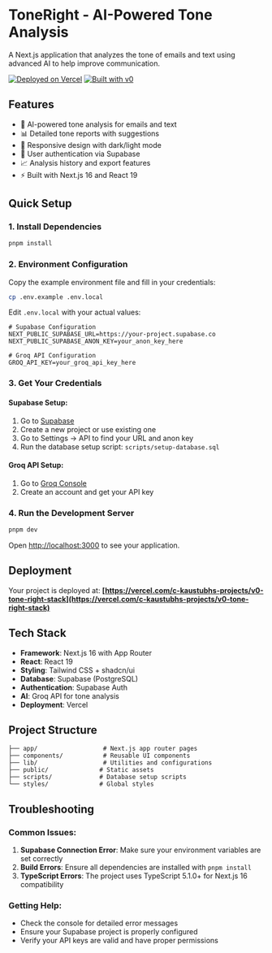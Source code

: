 # ToneRight - AI-Powered Tone Analysis

A Next.js application that analyzes the tone of emails and text using advanced AI to help improve communication.

[![Deployed on Vercel](https://img.shields.io/badge/Deployed%20on-Vercel-black?style=for-the-badge&logo=vercel)](https://vercel.com/c-kaustubhs-projects/v0-tone-right-stack)
[![Built with v0](https://img.shields.io/badge/Built%20with-v0.app-black?style=for-the-badge)](https://v0.app/chat/projects/ksuXLmN3KkZ)

## Features

- 🎯 AI-powered tone analysis for emails and text
- 📊 Detailed tone reports with suggestions
- 📱 Responsive design with dark/light mode
- 👤 User authentication via Supabase
- 📈 Analysis history and export features
- ⚡ Built with Next.js 16 and React 19

## Quick Setup

### 1. Install Dependencies

```bash
pnpm install
```

### 2. Environment Configuration

Copy the example environment file and fill in your credentials:

```bash
cp .env.example .env.local
```

Edit `.env.local` with your actual values:

```env
# Supabase Configuration
NEXT_PUBLIC_SUPABASE_URL=https://your-project.supabase.co
NEXT_PUBLIC_SUPABASE_ANON_KEY=your_anon_key_here

# Groq API Configuration
GROQ_API_KEY=your_groq_api_key_here
```

### 3. Get Your Credentials

#### Supabase Setup:
1. Go to [Supabase](https://supabase.com)
2. Create a new project or use existing one
3. Go to Settings → API to find your URL and anon key
4. Run the database setup script: `scripts/setup-database.sql`

#### Groq API Setup:
1. Go to [Groq Console](https://console.groq.com)
2. Create an account and get your API key

### 4. Run the Development Server

```bash
pnpm dev
```

Open [http://localhost:3000](http://localhost:3000) to see your application.

## Deployment

Your project is deployed at:
**[https://vercel.com/c-kaustubhs-projects/v0-tone-right-stack](https://vercel.com/c-kaustubhs-projects/v0-tone-right-stack)**

## Tech Stack

- **Framework**: Next.js 16 with App Router
- **React**: React 19
- **Styling**: Tailwind CSS + shadcn/ui
- **Database**: Supabase (PostgreSQL)
- **Authentication**: Supabase Auth
- **AI**: Groq API for tone analysis
- **Deployment**: Vercel

## Project Structure

```
├── app/                  # Next.js app router pages
├── components/           # Reusable UI components
├── lib/                  # Utilities and configurations
├── public/              # Static assets
├── scripts/             # Database setup scripts
└── styles/              # Global styles
```

## Troubleshooting

### Common Issues:

1. **Supabase Connection Error**: Make sure your environment variables are set correctly
2. **Build Errors**: Ensure all dependencies are installed with `pnpm install`
3. **TypeScript Errors**: The project uses TypeScript 5.1.0+ for Next.js 16 compatibility

### Getting Help:

- Check the console for detailed error messages
- Ensure your Supabase project is properly configured
- Verify your API keys are valid and have proper permissions

